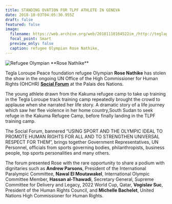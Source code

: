 ```yaml
---
title: STANDING OVATION FOR TLPF ATHLETE IN GENEVA
date: 2018-10-03T04:05:30.955Z
draft: false
featured: false
image:
  filename: https://web.archive.org/web/20181118164522im_/http://teglapeacefoundation.org/wp-content/uploads/2018/10/un-rose-lokonyen_0-1-800x533.jpg
  focal_point: Smart
  preview_only: false
  caption: refugee Olympian Rose Nathike,
---
```

![](https://web.archive.org/web/20181118164522im_/http://teglapeacefoundation.org/wp-content/uploads/2018/10/un-rose-lokonyen_0-1-800x533.jpg "Refugee Olympian **Rose Nathike**")

Tegla Loroupe Peace foundation refugee Olympian **Rose Nathike** has stolen the show in the ongoing UN Office of the High Commissioner for Human Rights (OHCHR) **[Social Forum](https://www.ohchr.org/EN/Issues/Poverty/SForum/Pages/SForum2018.aspx)** at the Palais des Nations. 

The young athlete drawn from the Kakuma refugee camp to take up training in the Tegla Loroupe track training camp repeatedly brought the crowd to applause when she narrated her life story. A dramatic story of a life journey which saw her flee violence in her home country,South Sudan to seek refuge in the Kakuma Refugee Camp, before finally landing in the TLPF training camp. 

The Social Forum, bannered “USING SPORT AND THE OLYMPIC IDEAL TO PROMOTE HUMAN RIGHTS FOR ALL AND TO STRENGTHEN UNIVERSAL RESPECT FOR THEM”, brings together Government Representatives, UN Personnel, officials from sports governing bodies, philanthropists, business people, top sports personalities and many others.

The forum presented Rose with the rare opportunity to share a podium with dignitaries such as **Andrew Parsons**, President of the International Paralympic Committee, **Nawal El Moutawakel**, International Olympic Committee Member, **Hassan al-Thawadi**, Secretary General, Supreme Committee for Delivery and Legacy, 2022 World Cup, Qatar, **Vogislav Suc**, President of the Human Rights Council, and **Michelle Bachelet**, United Nations High Commissioner for Human Rights.